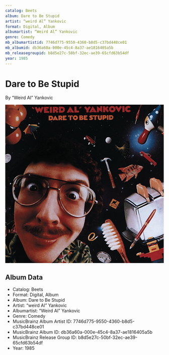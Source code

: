 ```yaml
---
catalog: Beets
album: Dare to Be Stupid
artist: “weird Al” Yankovic
format: Digital, Album
albumartist: “Weird Al” Yankovic
genre: Comedy
mb_albumartistid: 7746d775-9550-4360-b8d5-c37bd448ce01
mb_albumid: db36a60a-000e-45c4-8a37-ae1816405a5b
mb_releasegroupid: b8d5e27c-50bf-32ec-ae39-65cfd63b54df
year: 1985
---
```


# Dare to Be Stupid

By “Weird Al” Yankovic

![](../../assets/beetscovers/“weird_Al”_Yankovic-Dare_to_Be_Stupid.jpg)

## Album Data

- Catalog: Beets
- Format: Digital, Album
- Album: Dare to Be Stupid
- Artist: “weird Al” Yankovic
- Albumartist: “Weird Al” Yankovic
- Genre: Comedy
- MusicBrainz Album Artist ID: 7746d775-9550-4360-b8d5-c37bd448ce01
- MusicBrainz Album ID: db36a60a-000e-45c4-8a37-ae1816405a5b
- MusicBrainz Release Group ID: b8d5e27c-50bf-32ec-ae39-65cfd63b54df
- Year: 1985

